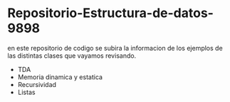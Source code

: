 # Repositorio-Estructura-de-datos-9898

en este repositorio de codigo se subira la informacion de los ejemplos de las distintas clases que vayamos revisando.

- TDA
- Memoria dinamica y estatica
- Recursividad
- Listas
